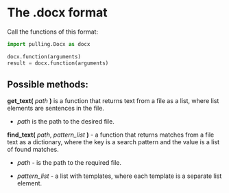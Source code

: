 # The .docx format
Call the functions of this format:

```python
import pulling.Docx as docx

docx.function(arguments)
result = docx.function(arguments)
```
## Possible methods:
**get_text(** *path* **)** is a function that returns text from a file as a list, where list elements are sentences in the file.

 - *path* is the path to the desired file.


**find_text(** *path*, *pattern_list* **)** - a function that returns matches from a file text as a dictionary, where the key is a search pattern and the value is a list of found matches.

 - *path* - is the path to the required file.

 - *pattern_list* - a list with templates, where each template is a separate list element.